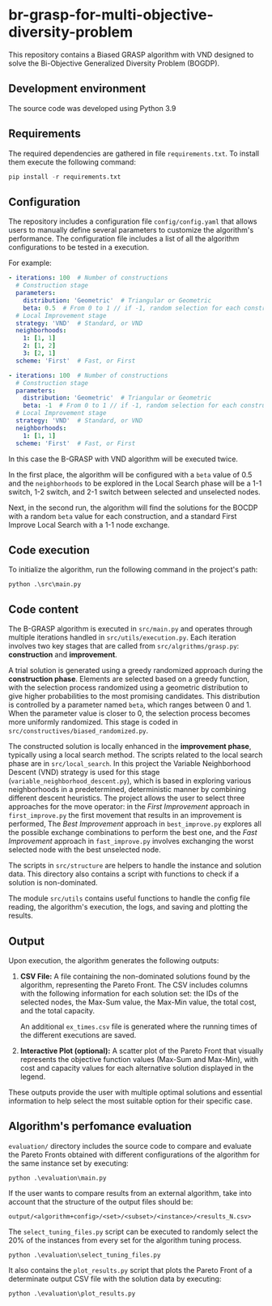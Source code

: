 # br-grasp-for-multi-objective-diversity-problem
This repository contains a Biased GRASP algorithm with VND designed to solve the Bi-Objective Generalized Diversity Problem (BOGDP).

## Development environment

The source code was developed using Python 3.9

## Requirements

The required dependencies are gathered in file ```requirements.txt```. To install them execute the following command:

```python
pip install -r requirements.txt
```

## Configuration
The repository includes a configuration file ```config/config.yaml``` that allows users to manually define several parameters to customize the algorithm's performance. The configuration file includes a list of all the algorithm configurations to be tested in a execution.

For example:

```yaml
- iterations: 100  # Number of constructions
  # Construction stage
  parameters:
    distribution: 'Geometric'  # Triangular or Geometric
    beta: 0.5  # From 0 to 1 // if -1, random selection for each construction
  # Local Improvement stage
  strategy: 'VND'  # Standard, or VND
  neighborhoods:
    1: [1, 1]
    2: [1, 2]
    3: [2, 1]
  scheme: 'First'  # Fast, or First

- iterations: 100  # Number of constructions
  # Construction stage
  parameters:
    distribution: 'Geometric'  # Triangular or Geometric
    beta: -1  # From 0 to 1 // if -1, random selection for each construction
  # Local Improvement stage
  strategy: 'VND'  # Standard, or VND
  neighborhoods:
    1: [1, 1]
  scheme: 'First'  # Fast, or First
```

In this case the B-GRASP with VND algorithm will be executed twice.

In the first place, the algorithm will be configured with a `beta` value of 0.5 and the `neighborhoods` to be explored in the Local Search phase will be a 1-1 switch, 1-2 switch, and 2-1 switch between selected and unselected nodes.

Next, in the second run, the algorithm will find the solutions for the BOCDP with a random `beta` value for each construction, and a standard First Improve Local Search with a 1-1 node exchange.

## Code execution

To initialize the algorithm, run the following command in the project's path:

```console
python .\src\main.py
```

## Code content

The B-GRASP algorithm is executed in ```src/main.py``` and operates through multiple iterations handled in ```src/utils/execution.py```. Each iteration involves two key stages that are called from ```src/algrithms/grasp.py```: **construction** and **improvement**.

A trial solution is generated using a greedy randomized approach during the **construction phase**. Elements are selected based on a greedy function, with the selection process randomized using a geometric distribution to give higher probabilities to the most promising candidates. This distribution is controlled by a parameter named `beta`, which ranges between 0 and 1. When the parameter value is closer to 0, the selection process becomes more uniformly randomized. This stage is coded in ```src/constructives/biased_randomized.py```.

The constructed solution is locally enhanced in the **improvement phase**, typically using a local search method. The scripts related to the local search phase are in ```src/local_search```. In this project the Variable Neighborhood Descent (VND) strategy is used for this stage (```variable_neighborhood_descent.py```), which is based in exploring various neighborhoods in a predetermined, deterministic manner by combining different descent heuristics. The project allows the user to select three approaches for the move operator: in the *First Improvement* approach in ```first_improve.py``` the first movement that results in an improvement is performed, The *Best Improvement* approach in ```best_improve.py``` explores all the possible exchange combinations to perform the best one, and the *Fast Improvement* approach in ```fast_improve.py``` involves exchanging the worst selected node with the best unselected node.


The scripts in ```src/structure``` are helpers to handle the instance and solution data. This directory also contains a script with functions to check if a solution is non-dominated.

The module ```src/utils``` contains useful functions to handle the config file reading, the algorithm's execution, the logs, and saving and plotting the results.


## Output

Upon execution, the algorithm generates the following outputs:

1.	**CSV File:** A file containing the non-dominated solutions found by the algorithm, representing the Pareto Front. The CSV includes columns with the following information for each solution set: the IDs of the selected nodes, the Max-Sum value, the Max-Min value, the total cost, and the total capacity.

    An additional `ex_times.csv` file is generated where the running times of the different executions are saved.

2.	**Interactive Plot (optional):** A scatter plot of the Pareto Front that visually represents the objective function values (Max-Sum and Max-Min), with cost and capacity values for each alternative solution displayed in the legend.

These outputs provide the user with multiple optimal solutions and essential information to help select the most suitable option for their specific case.


## Algorithm's perfomance evaluation

```evaluation/``` directory includes the source code to compare and evaluate the Pareto Fronts obtained with different configurations of the algorithm for the same instance set by executing:

```console
python .\evaluation\main.py
```

If the user wants to compare results from an external algorithm, take into account that the structure of the output files should be:

```
output/<algorithm+config>/<set>/<subset>/<instance>/<results_N.csv>
```

The ```select_tuning_files.py``` script can be executed to randomly select the 20% of the instances from every set for the algorithm tuning process.

```console
python .\evaluation\select_tuning_files.py
```

It also contains the ```plot_results.py``` script that plots the Pareto Front of a determinate output CSV file with the solution data by executing:

```console
python .\evaluation\plot_results.py
```
